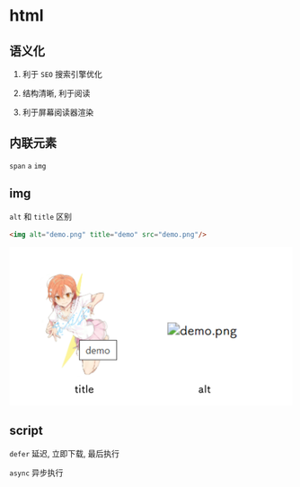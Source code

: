 # html

## 语义化

1. 利于 `SEO` 搜索引擎优化

2. 结构清晰, 利于阅读

3. 利于屏幕阅读器渲染

## 内联元素

`span` `a` `img`

## img

`alt` 和 `title` 区别

```html
<img alt="demo.png" title="demo" src="demo.png"/>
```

![alt_title](./assets/alt_title.png)

## script

`defer` 延迟, 立即下载, 最后执行

`async` 异步执行
